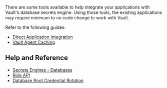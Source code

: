 There are some tools available to help integrate your applications with Vault's database secrets engine. Using those tools, the existing applications may require minimum to no code change to work with Vault.

Refer to the following guides:

- [Direct Application Integration](https://learn.hashicorp.com/vault/developer/sm-app-integration)
- [Vault Agent Caching](https://learn.hashicorp.com/vault/developer/agent-caching)

## Help and Reference

- [Secrets Engines - Databases](https://www.vaultproject.io/docs/secrets/databases/index.html)
- [Role API](https://www.vaultproject.io/api/secret/databases/index.html#create-role)
- [Database Root Credential Rotation](https://learn.hashicorp.com/vault/secrets-management/db-root-rotation)
